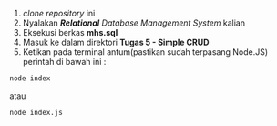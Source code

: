 1. _clone repository_ ini
2. Nyalakan <b><i>Relational</b> Database Management System</i> kalian
3. Eksekusi berkas <b>mhs.sql</b>
4. Masuk ke dalam direktori <b>Tugas 5 - Simple CRUD</b>
5. Ketikan pada terminal antum(pastikan sudah terpasang Node.JS) perintah di bawah ini :
```bash
node index
```
atau 
```bash
node index.js
```
